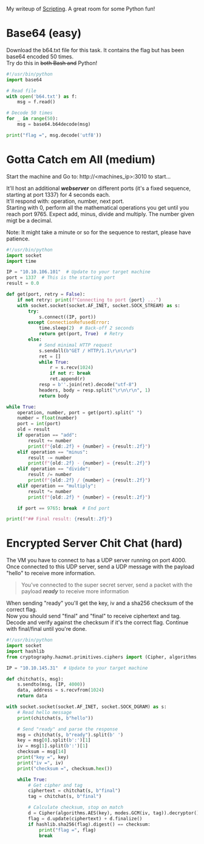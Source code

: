 My writeup of [Scripting](https://tryhackme.com/room/scripting). A great room for some Python fun!

# Base64 (easy)
Download the b64.txt file for this task. It contains the flag but has been base64 encoded 50 times.  
Try do this in ~~both Bash and~~ Python!

```python
#!/usr/bin/python
import base64

# Read file
with open('b64.txt') as f:
    msg = f.read()

# Decode 50 times
for _ in range(50):
    msg = base64.b64decode(msg)

print("flag =", msg.decode('utf8'))
```

# Gotta Catch em All (medium)
Start the machine and Go to: http://<machines_ip>:3010 to start...

It'll host an additional ***webserver*** on different ports (it's a fixed sequence, starting at port 1337) for 4 seconds each.  
It'll respond with: operation, number, next port.  
Starting with 0, perform all the mathematical operations you get until you reach port 9765.
Expect add, minus, divide and multiply. The number given migt be a decimal.

Note: It might take a minute or so for the sequence to restart, please have patience.

```python
#!/usr/bin/python
import socket
import time

IP = "10.10.106.101"  # Update to your target machine
port = 1337  # This is the starting port
result = 0.0

def get(port, retry = False):
    if not retry: print(f"Connecting to port {port} ...")
    with socket.socket(socket.AF_INET, socket.SOCK_STREAM) as s:
        try:
            s.connect((IP, port))
        except ConnectionRefusedError:
            time.sleep(2)  # Back-off 2 seconds
            return get(port, True)  # Retry
        else:
            # Send minimal HTTP request
            s.sendall(b"GET / HTTP/1.1\r\n\r\n")
            ret = []
            while True:
                r = s.recv(1024)
                if not r: break
                ret.append(r)
            resp = b''.join(ret).decode("utf-8")
            headers, body = resp.split("\r\n\r\n", 1)
            return body

while True:
    operation, number, port = get(port).split(" ")
    number = float(number)
    port = int(port)
    old = result
    if operation == "add":
        result += number
        print(f"{old:.2f} + {number} = {result:.2f}")
    elif operation == "minus":
        result -= number
        print(f"{old:.2f} - {number} = {result:.2f}")
    elif operation == "divide":
        result /= number
        print(f"{old:.2f} / {number} = {result:.2f}")
    elif operation == "multiply":
        result *= number
        print(f"{old:.2f} * {number} = {result:.2f}")

    if port == 9765: break  # End port

print(f"## Final result: {result:.2f}")
```


# Encrypted Server Chit Chat (hard)
The VM you have to connect to has a UDP server running on port 4000. Once connected to this UDP server, send a UDP message with the payload "hello" to receive more information.

> You've connected to the super secret server, send a packet with the payload ***ready*** to receive more information

When sending "ready" you'll get the key, iv and a sha256 checksum of the correct flag.  
Now you should send "final" and "final" to receive ciphertext and tag. Decode and verify against the checksum if it's the correct flag. Continue with final/final until you're done.

```python
#!/usr/bin/python
import socket
import hashlib
from cryptography.hazmat.primitives.ciphers import (Cipher, algorithms, modes)

IP = "10.10.145.31"  # Update to your target machine

def chitchat(s, msg):
    s.sendto(msg, (IP, 4000))
    data, address = s.recvfrom(1024)
    return data

with socket.socket(socket.AF_INET, socket.SOCK_DGRAM) as s:
    # Read hello message
    print(chitchat(s, b"hello"))

    # Send "ready" and parse the response
    msg = chitchat(s, b"ready").split(b' ')
    key = msg[0].split(b':')[1]
    iv = msg[1].split(b':')[1]
    checksum = msg[14]
    print("key =", key)
    print("iv =", iv)
    print("checksum =", checksum.hex())

    while True:
        # Get cipher and tag
        ciphertext = chitchat(s, b"final")
        tag = chitchat(s, b"final")

        # Calculate checksum, stop on match
        d = Cipher(algorithms.AES(key), modes.GCM(iv, tag)).decryptor()
        flag = d.update(ciphertext) + d.finalize()
        if hashlib.sha256(flag).digest() == checksum:
            print("flag =", flag)
            break
```

